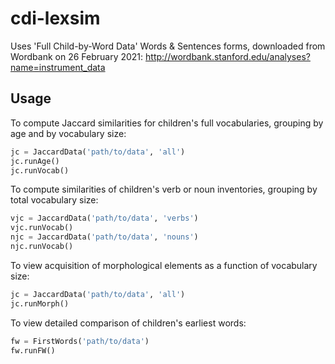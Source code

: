 # cdi-lexsim
Uses 'Full Child-by-Word Data' Words & Sentences forms, 
downloaded from Wordbank on 26 February 2021:
http://wordbank.stanford.edu/analyses?name=instrument_data

## Usage

To compute Jaccard similarities for children's full vocabularies, grouping by age and by vocabulary size:

```python
jc = JaccardData('path/to/data', 'all')
jc.runAge()
jc.runVocab()
```

To compute similarities of children's verb or noun inventories, grouping by total vocabulary size:

```python
vjc = JaccardData('path/to/data', 'verbs')
vjc.runVocab()
njc = JaccardData('path/to/data', 'nouns')
njc.runVocab()
```

To view acquisition of morphological elements as a function of vocabulary size:

```python
jc = JaccardData('path/to/data', 'all')
jc.runMorph()
```


To view detailed comparison of children's earliest words:

```python
fw = FirstWords('path/to/data')
fw.runFW()
```

